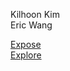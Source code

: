 Kilhoon Kim\
Eric Wang

[Expose](https://northorangeshore.github.io/CSE_110_LAB5/expose.html)\
[Explore](https://northorangeshore.github.io/CSE_110_LAB5/explore.html)

